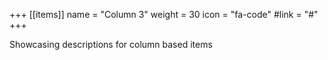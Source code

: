+++
[[items]]
  name = "Column 3"
  weight = 30
  icon = "fa-code"
  #link = "#"
+++

Showcasing descriptions for column based items
